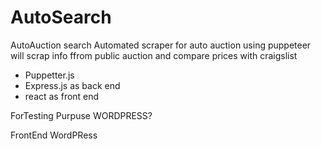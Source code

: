 # AutoSearch
AutoAuction search
Automated scraper for auto auction
using puppeteer will scrap info ffrom public auction and compare prices with craigslist



* Puppetter.js 
* Express.js as back end
* react as front end


ForTesting Purpuse WORDPRESS?

FrontEnd WordPRess
